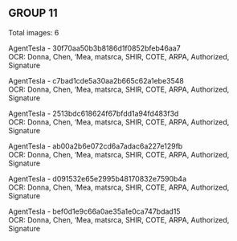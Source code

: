 ## GROUP 11
Total images: 6  

AgentTesla - 30f70aa50b3b8186d1f0852bfeb46aa7  
OCR: Donna, Chen, ‘Mea, matsrca, SHIR, COTE, ARPA, Authorized, Signature  

AgentTesla - c7bad1cde5a30aa2b665c62a1ebe3548  
OCR: Donna, Chen, ‘Mea, matsrca, SHIR, COTE, ARPA, Authorized, Signature  

AgentTesla - 2513bdc618624f67bfdd1a94fd483f3d  
OCR: Donna, Chen, ‘Mea, matsrca, SHIR, COTE, ARPA, Authorized, Signature  

AgentTesla - ab00a2b6e072cd6a7adac6a227e129fb  
OCR: Donna, Chen, ‘Mea, matsrca, SHIR, COTE, ARPA, Authorized, Signature  

AgentTesla - d091532e65e2995b48170832e7590b4a  
OCR: Donna, Chen, ‘Mea, matsrca, SHIR, COTE, ARPA, Authorized, Signature  

AgentTesla - bef0d1e9c66a0ae35a1e0ca747bdad15  
OCR: Donna, Chen, ‘Mea, matsrca, SHIR, COTE, ARPA, Authorized, Signature  

